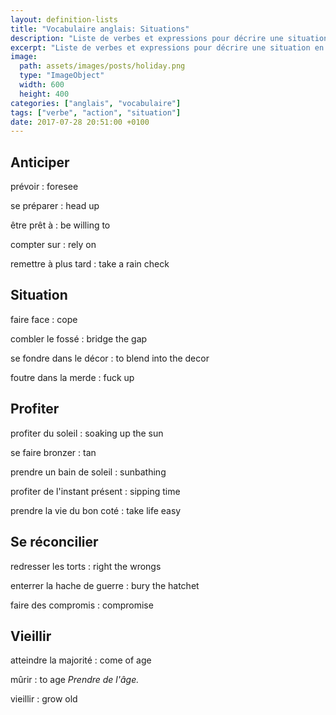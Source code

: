 ```yaml
---
layout: definition-lists
title: "Vocabulaire anglais: Situations"
description: "Liste de verbes et expressions pour décrire une situation en anglais."
excerpt: "Liste de verbes et expressions pour décrire une situation en anglais."
image:
  path: assets/images/posts/holiday.png
  type: "ImageObject"
  width: 600
  height: 400
categories: ["anglais", "vocabulaire"]
tags: ["verbe", "action", "situation"]
date: 2017-07-28 20:51:00 +0100
---
```


## Anticiper

prévoir
: foresee

se préparer
: head up

être prêt à
: be willing to

compter sur
: rely on

remettre à plus tard
: take a rain check


## Situation

faire face
: cope

combler le fossé
: bridge the gap

se fondre dans le décor
: to blend into the decor

foutre dans la merde
: fuck up


## Profiter

profiter du soleil
: soaking up the sun

se faire bronzer
: tan

prendre un bain de soleil
: sunbathing

profiter de l'instant présent
: sipping time

prendre la vie du bon coté
: take life easy


## Se réconcilier

redresser les torts
: right the wrongs

enterrer la hache de guerre
: bury the hatchet

faire des compromis
: compromise


## Vieillir

atteindre la majorité
: come of age

mûrir
: to age
*Prendre de l'âge.*

vieillir
: grow old
